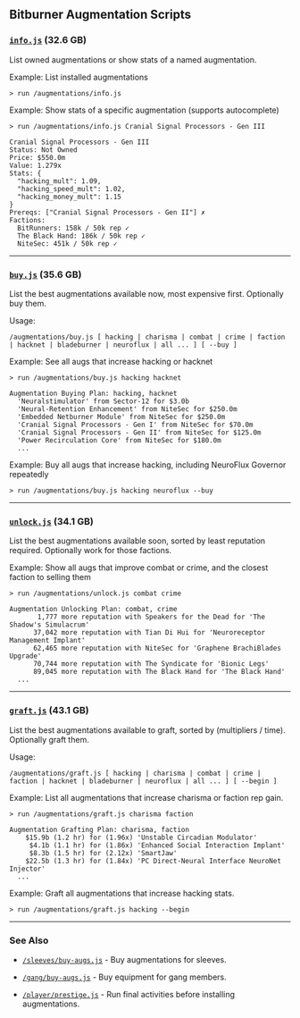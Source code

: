 ## Bitburner Augmentation Scripts

### [`info.js`](info.js) (32.6 GB)

List owned augmentations or show stats of a named augmentation.

Example: List installed augmentations
```
> run /augmentations/info.js
```

Example: Show stats of a specific augmentation (supports autocomplete)
```
> run /augmentations/info.js Cranial Signal Processors - Gen III

Cranial Signal Processors - Gen III
Status: Not Owned
Price: $550.0m
Value: 1.279x
Stats: {
  "hacking_mult": 1.09,
  "hacking_speed_mult": 1.02,
  "hacking_money_mult": 1.15
}
Prereqs: ["Cranial Signal Processors - Gen II"] ✗
Factions:
  BitRunners: 158k / 50k rep ✓
  The Black Hand: 186k / 50k rep ✓
  NiteSec: 451k / 50k rep ✓
```

-----

### [`buy.js`](buy.js) (35.6 GB)

List the best augmentations available now, most expensive first. Optionally buy them.

Usage:
```
/augmentations/buy.js [ hacking | charisma | combat | crime | faction | hacknet | bladeburner | neuroflux | all ... ] [ --buy ]
```

Example: See all augs that increase hacking or hacknet
```
> run /augmentations/buy.js hacking hacknet

Augmentation Buying Plan: hacking, hacknet
  'Neuralstimulator' from Sector-12 for $3.0b
  'Neural-Retention Enhancement' from NiteSec for $250.0m
  'Embedded Netburner Module' from NiteSec for $250.0m
  'Cranial Signal Processors - Gen I' from NiteSec for $70.0m
  'Cranial Signal Processors - Gen II' from NiteSec for $125.0m
  'Power Recirculation Core' from NiteSec for $180.0m
  ...
```

Example: Buy all augs that increase hacking, including NeuroFlux Governor repeatedly
```
> run /augmentations/buy.js hacking neuroflux --buy
```

-----

### [`unlock.js`](unlock.js) (34.1 GB)

List the best augmentations available soon, sorted by least reputation required. Optionally work for those factions.

Example: Show all augs that improve combat or crime, and the closest faction to selling them
```
> run /augmentations/unlock.js combat crime

Augmentation Unlocking Plan: combat, crime
       1,777 more reputation with Speakers for the Dead for 'The Shadow's Simulacrum'
      37,042 more reputation with Tian Di Hui for 'Neuroreceptor Management Implant'
      62,465 more reputation with NiteSec for 'Graphene BrachiBlades Upgrade'
      70,744 more reputation with The Syndicate for 'Bionic Legs'
      89,045 more reputation with The Black Hand for 'The Black Hand'
  ...
```

-----

### [`graft.js`](graft.js) (43.1 GB)

List the best augmentations available to graft, sorted by (multipliers / time). Optionally graft them.

Usage:
```
/augmentations/graft.js [ hacking | charisma | combat | crime | faction | hacknet | bladeburner | neuroflux | all ... ] [ --begin ]
```

Example: List all augmentations that increase charisma or faction rep gain.
```
> run /augmentations/graft.js charisma faction

Augmentation Grafting Plan: charisma, faction
    $15.9b (1.2 hr) for (1.96x) 'Unstable Circadian Modulator'
     $4.1b (1.1 hr) for (1.86x) 'Enhanced Social Interaction Implant'
     $8.3b (1.5 hr) for (2.12x) 'SmartJaw'
    $22.5b (1.3 hr) for (1.84x) 'PC Direct-Neural Interface NeuroNet Injector'
  ...
```

Example: Graft all augmentations that increase hacking stats.
```
> run /augmentations/graft.js hacking --begin
```

-----

### See Also

- [`/sleeves/buy-augs.js`](../sleeves/buy-augs.js) - Buy augmentations for sleeves.

- [`/gang/buy-augs.js`](../gang/buy-augs.js) - Buy equipment for gang members.

- [`/player/prestige.js`](../player/prestige.js) - Run final activities before installing augmentations.
